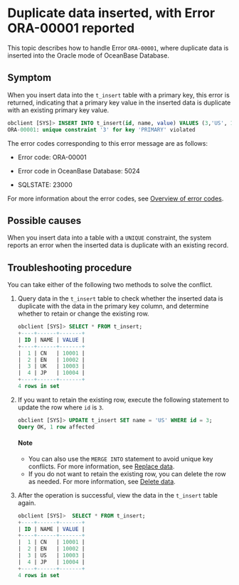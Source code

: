 # Duplicate data inserted, with Error ORA-00001 reported

This topic describes how to handle Error `ORA-00001`, where duplicate data is inserted into the Oracle mode of OceanBase Database.

## Symptom

When you insert data into the `t_insert` table with a primary key, this error is returned, indicating that a primary key value in the inserted data is duplicate with an existing primary key value.

```sql
obclient [SYS]> INSERT INTO t_insert(id, name, value) VALUES (3,'US', 10003),(4, 'JP', 10004);
ORA-00001: unique constraint '3' for key 'PRIMARY' violated
```

The error codes corresponding to this error message are as follows:

* Error code: ORA-00001

* Error code in OceanBase Database: 5024

* SQLSTATE: 23000

For more information about the error codes, see [Overview of error codes](../../../../700.reference/900.error-code/700.error-code-of-oracle-mode/100.use-error-information-of-oracle-mode.md).

## Possible causes

When you insert data into a table with a `UNIQUE` constraint, the system reports an error when the inserted data is duplicate with an existing record.

## Troubleshooting procedure

You can take either of the following two methods to solve the conflict.

1. Query data in the `t_insert` table to check whether the inserted data is duplicate with the data in the primary key column, and determine whether to retain or change the existing row.

   ```sql
   obclient [SYS]> SELECT * FROM t_insert;
   +----+------+-------+
   | ID | NAME | VALUE |
   +----+------+-------+
   |  1 | CN   | 10001 |
   |  2 | EN   | 10002 |
   |  3 | UK   | 10003 |
   |  4 | JP   | 10004 |
   +----+------+-------+
   4 rows in set
   ```

2. If you want to retain the existing row, execute the following statement to update the row where `id` is `3`.

   ```sql
   obclient [SYS]> UPDATE t_insert SET name = 'US' WHERE id = 3;
   Query OK, 1 row affected
   ```

   <main id="notice" type='explain'>
      <h4>Note</h4>
      <ul>
      <li>You can also use the <code>MERGE INTO</code> statement to avoid unique key conflicts. For more information, see <a href="../../400.write-data-of-oracle-mode/400.replace-data-of-oracle-mode-in-develop.md">Replace data</a>. </li>
      <li>If you do not want to retain the existing row, you can delete the row as needed. For more information, see <a href="../../400.write-data-of-oracle-mode/300.delete-data-of-oracle-mode-in-develop.md">Delete data</a>. </li>
      </ul>
   </main>

3. After the operation is successful, view the data in the `t_insert` table again.

   ```sql
   obclient [SYS]>  SELECT * FROM t_insert;
   +----+------+-------+
   | ID | NAME | VALUE |
   +----+------+-------+
   |  1 | CN   | 10001 |
   |  2 | EN   | 10002 |
   |  3 | US   | 10003 |
   |  4 | JP   | 10004 |
   +----+------+-------+
   4 rows in set
   ```
